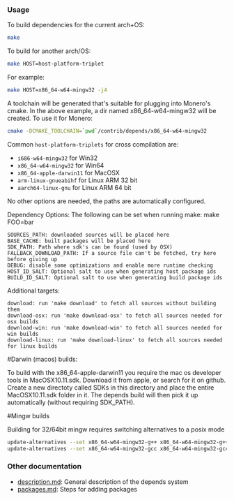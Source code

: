 ### Usage

To build dependencies for the current arch+OS:

```bash
make
```

To build for another arch/OS:

```bash
make HOST=host-platform-triplet
```

For example:

```bash
make HOST=x86_64-w64-mingw32 -j4
```

A toolchain will be generated that's suitable for plugging into Monero's
cmake. In the above example, a dir named x86_64-w64-mingw32 will be
created. To use it for Monero:

```bash
cmake -DCMAKE_TOOLCHAIN=`pwd`/contrib/depends/x86_64-w64-mingw32
```

Common `host-platform-triplets` for cross compilation are:

- `i686-w64-mingw32` for Win32
- `x86_64-w64-mingw32` for Win64
- `x86_64-apple-darwin11` for MacOSX
- `arm-linux-gnueabihf` for Linux ARM 32 bit
- `aarch64-linux-gnu` for Linux ARM 64 bit

No other options are needed, the paths are automatically configured.

Dependency Options:
The following can be set when running make: make FOO=bar

```
SOURCES_PATH: downloaded sources will be placed here
BASE_CACHE: built packages will be placed here
SDK_PATH: Path where sdk's can be found (used by OSX)
FALLBACK_DOWNLOAD_PATH: If a source file can't be fetched, try here before giving up
DEBUG: disable some optimizations and enable more runtime checking
HOST_ID_SALT: Optional salt to use when generating host package ids
BUILD_ID_SALT: Optional salt to use when generating build package ids
```

Additional targets:

```
download: run 'make download' to fetch all sources without building them
download-osx: run 'make download-osx' to fetch all sources needed for osx builds
download-win: run 'make download-win' to fetch all sources needed for win builds
download-linux: run 'make download-linux' to fetch all sources needed for linux builds
```

#Darwin (macos) builds:

To build with the x86_64-apple-darwin11 you require the mac os developer tools in MacOSX10.11.sdk. 
Download it from apple, or search for it on github. Create a new directoty called SDKs in this
directory and place the entire MacOSX10.11.sdk folder in it. The depends build will then pick it up automatically
(without requiring SDK_PATH). 


#Mingw builds

Building for 32/64bit mingw requires switching alternatives to a posix mode

```bash
update-alternatives --set x86_64-w64-mingw32-g++ x86_64-w64-mingw32-g++-posix
update-alternatives --set x86_64-w64-mingw32-gcc x86_64-w64-mingw32-gcc-posix
```

### Other documentation

- [description.md](description.md): General description of the depends system
- [packages.md](packages.md): Steps for adding packages

